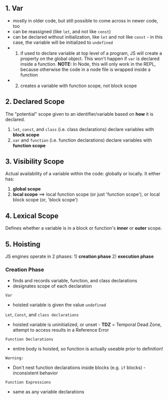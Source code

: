 ## 1. Var
- mostly in older code, but still possible to come across in newer code, too
- can be reassigned (like `let`, and not like `const`)
- can be declared without initialization, like `let` and not like `const` - in this case, the variable will be initialized to `undefined`
- 1) if used to declare variable at top level of a program, JS will create a property on the global object. This won't happen if `var` is declared inside a function. **NOTE:** In Node, this will only work in the REPL, because otherwise the code in a node file is wrapped inside a function
- 2) creates a variable with function scope, not block scope

## 2. Declared Scope
The "potential" scope given to an identifier/variable based on **how** it is declared.
1. `let`, `const`, and `class` (i.e. class declarations) declare variables with **block scope**
1. `var` and `function` (i.e. function declarations) declare variables with **function scope**

## 3. Visibility Scope
Actual availability of a variable within the code: globally or locally.
It either has:
1. **global scope**
2. **local scope** ==> local function scope (or just 'function scope'), or local block scope (or, 'block scope')

## 4. Lexical Scope
Defines whether a variable is in a block or function's **inner** or **outer** scope.

## 5. Hoisting
JS engines operate in 2 phases: 1) **creation phase** 2) **execution phase**

### Creation Phase
- finds and records variable, function, and class declarations
- designates scope of each declaration

`Var`
- hoisted variable is given the value `undefined`

`Let`, `Const`, and `class declarations`
- hoisted variable is uninitialized, or unset - **TDZ** = Temporal Dead Zone, attempt to access results in a Reference Error

`Function Declarations`
- entire body is hoisted, so function is actually useable prior to definition!

`Warning:`
- Don't nest function declarations inside blocks (e.g. `if` blocks) - inconsistent behavior

`Function Expressions`
- same as any variable declarations
